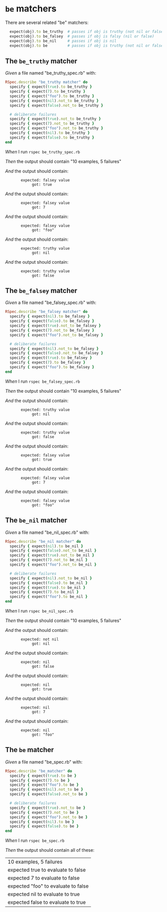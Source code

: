 # `be` matchers

There are several related "be" matchers:

  ```ruby
    expect(obj).to be_truthy  # passes if obj is truthy (not nil or false)
    expect(obj).to be_falsey  # passes if obj is falsy (nil or false)
    expect(obj).to be_nil     # passes if obj is nil
    expect(obj).to be         # passes if obj is truthy (not nil or false)
  ```

## The `be_truthy` matcher

_Given_ a file named "be_truthy_spec.rb" with:

```ruby
RSpec.describe "be_truthy matcher" do
  specify { expect(true).to be_truthy }
  specify { expect(7).to be_truthy }
  specify { expect("foo").to be_truthy }
  specify { expect(nil).not_to be_truthy }
  specify { expect(false).not_to be_truthy }

  # deliberate failures
  specify { expect(true).not_to be_truthy }
  specify { expect(7).not_to be_truthy }
  specify { expect("foo").not_to be_truthy }
  specify { expect(nil).to be_truthy }
  specify { expect(false).to be_truthy }
end
```

_When_ I run `rspec be_truthy_spec.rb`

_Then_ the output should contain "10 examples, 5 failures"

_And_ the output should contain:

```
       expected: falsey value
            got: true
```

_And_ the output should contain:

```
       expected: falsey value
            got: 7
```

_And_ the output should contain:

```
       expected: falsey value
            got: "foo"
```

_And_ the output should contain:

```
       expected: truthy value
            got: nil
```

_And_ the output should contain:

```
       expected: truthy value
            got: false
```

## The `be_falsey` matcher

_Given_ a file named "be_falsey_spec.rb" with:

```ruby
RSpec.describe "be_falsey matcher" do
  specify { expect(nil).to be_falsey }
  specify { expect(false).to be_falsey }
  specify { expect(true).not_to be_falsey }
  specify { expect(7).not_to be_falsey }
  specify { expect("foo").not_to be_falsey }

  # deliberate failures
  specify { expect(nil).not_to be_falsey }
  specify { expect(false).not_to be_falsey }
  specify { expect(true).to be_falsey }
  specify { expect(7).to be_falsey }
  specify { expect("foo").to be_falsey }
end
```

_When_ I run `rspec be_falsey_spec.rb`

_Then_ the output should contain "10 examples, 5 failures"

_And_ the output should contain:

```
       expected: truthy value
            got: nil
```

_And_ the output should contain:

```
       expected: truthy value
            got: false
```

_And_ the output should contain:

```
       expected: falsey value
            got: true
```

_And_ the output should contain:

```
       expected: falsey value
            got: 7
```

_And_ the output should contain:

```
       expected: falsey value
            got: "foo"
```

## The `be_nil` matcher

_Given_ a file named "be_nil_spec.rb" with:

```ruby
RSpec.describe "be_nil matcher" do
  specify { expect(nil).to be_nil }
  specify { expect(false).not_to be_nil }
  specify { expect(true).not_to be_nil }
  specify { expect(7).not_to be_nil }
  specify { expect("foo").not_to be_nil }

  # deliberate failures
  specify { expect(nil).not_to be_nil }
  specify { expect(false).to be_nil }
  specify { expect(true).to be_nil }
  specify { expect(7).to be_nil }
  specify { expect("foo").to be_nil }
end
```

_When_ I run `rspec be_nil_spec.rb`

_Then_ the output should contain "10 examples, 5 failures"

_And_ the output should contain:

```
       expected: not nil
            got: nil
```

_And_ the output should contain:

```
       expected: nil
            got: false
```

_And_ the output should contain:

```
       expected: nil
            got: true
```

_And_ the output should contain:

```
       expected: nil
            got: 7
```

_And_ the output should contain:

```
       expected: nil
            got: "foo"
```

## The `be` matcher

_Given_ a file named "be_spec.rb" with:

```ruby
RSpec.describe "be_matcher" do
  specify { expect(true).to be }
  specify { expect(7).to be }
  specify { expect("foo").to be }
  specify { expect(nil).not_to be }
  specify { expect(false).not_to be }

  # deliberate failures
  specify { expect(true).not_to be }
  specify { expect(7).not_to be }
  specify { expect("foo").not_to be }
  specify { expect(nil).to be }
  specify { expect(false).to be }
end
```

_When_ I run `rspec be_spec.rb`

_Then_ the output should contain all of these:

|                                     |
|-------------------------------------|
| 10 examples, 5 failures             |
| expected true to evaluate to false  |
| expected 7 to evaluate to false     |
| expected "foo" to evaluate to false |
| expected nil to evaluate to true    |
| expected false to evaluate to true  |
